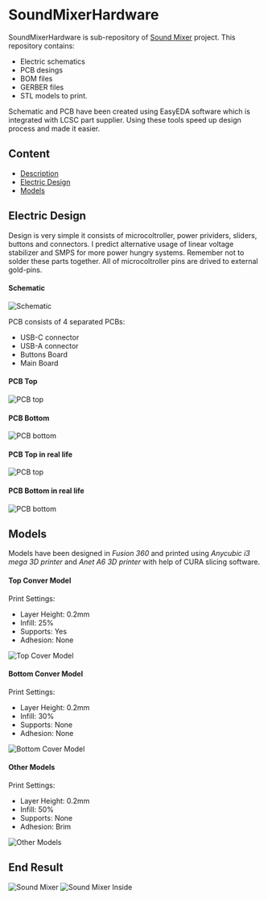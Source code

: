 # SoundMixerHardware
SoundMixerHardware is sub-repository of [Sound Mixer](https://github.com/Krystian20857/SoundMixer) project. This repository contains:
* Electric schematics
* PCB desings
* BOM files 
* GERBER files
* STL models to print.

Schematic and PCB have been created using EasyEDA software which is integrated with LCSC part supplier. Using these tools speed up design process and made it easier.

## Content
* [Description](#sound-mixer-hardware)
* [Electric Design](#electric-design)
* [Models](#models)

## Electric Design
Design is very simple it consists of microcoltroller, power prividers, sliders, buttons and connectors. I predict alternative usage of linear voltage stabilizer and SMPS for more power hungry systems. Remember not to solder these parts together. All of microcoltroller pins are drived to external gold-pins.

#### Schematic
![Schematic](./images/schematic_image.png)

PCB consists of 4 separated PCBs: 
* USB-C connector
* USB-A connector
* Buttons Board
* Main Board

#### PCB Top
![PCB top](./images/pcb_top_image.png)
#### PCB Bottom
![PCB bottom](./images/pcb_bottom_image.png)
#### PCB Top in real life
![PCB top](./images/pcb_top_irl.jpg)
#### PCB Bottom in real life
![PCB bottom](./images/pcb_bottom_irl.jpg)

## Models
Models have been designed in *Fusion 360* and printed using *Anycubic i3 mega 3D printer* and *Anet A6 3D printer* with help of CURA slicing software.
#### Top Conver Model
Print Settings:
* Layer Height: 0.2mm
* Infill: 25%
* Supports: Yes
* Adhesion: None

![Top Cover Model](./images/model_top.png)

#### Bottom Conver Model
Print Settings:
* Layer Height: 0.2mm
* Infill: 30%
* Supports: None
* Adhesion: None

![Bottom Cover Model](./images/model_bottom.png)

#### Other Models
Print Settings:
* Layer Height: 0.2mm
* Infill: 50%
* Supports: None
* Adhesion: Brim

![Other Models](./images/model_utils.png)

## End Result
![Sound Mixer](https://github.com/Krystian20857/SoundMixer/blob/master/images/base_image.jpg)
![Sound Mixer Inside](https://github.com/Krystian20857/SoundMixer/blob/master/images/base_inside.jpg)
